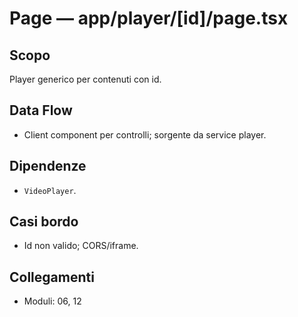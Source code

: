 # Page — app/player/[id]/page.tsx

## Scopo
Player generico per contenuti con id.

## Data Flow
- Client component per controlli; sorgente da service player.

## Dipendenze
- `VideoPlayer`.

## Casi bordo
- Id non valido; CORS/iframe.

## Collegamenti
- Moduli: 06, 12